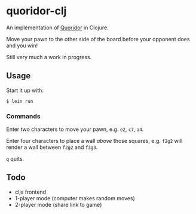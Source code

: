 # quoridor-clj

An implementation of [Quoridor](https://en.wikipedia.org/wiki/Quoridor) in Clojure.

Move your pawn to the other side of the board before your opponent does and you win!

Still very much a work in progress.

## Usage

Start it up with:

`$ lein run`

### Commands

Enter two characters to move your pawn, e.g. `e2`, `c7`, `a4`.

Enter four characters to place a wall _above_ those squares, e.g. `f2g2` will render a wall between `f2g2` and `f3g3`.

`q` quits.

## Todo

* cljs frontend
* 1-player mode (computer makes random moves)
* 2-player mode (share link to game)
